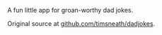 A fun little app for groan-worthy dad jokes.

Original source at
[github.com/timsneath/dadjokes](https://github.com/timsneath/dadjokes/).

